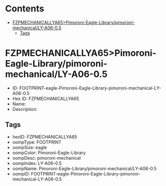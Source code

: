 



Contents
========

* [FZPMECHANICALLYA65>Pimoroni-Eagle-Library/pimoroni-mechanical/LY-A06-0.5](#fzpmechanicallya65pimoroni-eagle-librarypimoroni-mechanically-a06-05)
	* [Tags](#tags)

# FZPMECHANICALLYA65>Pimoroni-Eagle-Library/pimoroni-mechanical/LY-A06-0.5

- ID: FOOTPRINT-eagle-Pimoroni-Eagle-Library-pimoroni-mechanical-LY-A06-0.5
- Hex ID: FZPMECHANICALLYA65
- Name: 
- Description: 

## Tags

- hexID: FZPMECHANICALLYA65
- oompType: FOOTPRINT
- oompSize: eagle
- oompColor: Pimoroni-Eagle-Library
- oompDesc: pimoroni-mechanical
- oompIndex: LY-A06-0.5
- oompName: Pimoroni-Eagle-Library/pimoroni-mechanical/LY-A06-0.5
- oompID: FOOTPRINT-eagle-Pimoroni-Eagle-Library-pimoroni-mechanical-LY-A06-0.5
